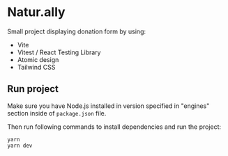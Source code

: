 # Natur.ally

Small project displaying donation form by using:

- Vite
- Vitest / React Testing Library
- Atomic design
- Tailwind CSS

## Run project

Make sure you have Node.js installed in version specified in "engines" section inside of `package.json` file.

Then run following commands to install dependencies and run the project:

```
yarn
yarn dev
```
